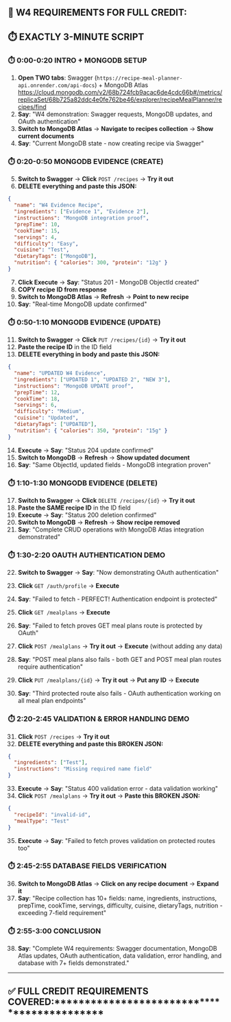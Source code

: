 ## 🎯 **W4 REQUIREMENTS FOR FULL CREDIT:**

## ⏱️ **EXACTLY 3-MINUTE SCRIPT**

### **⏱️ 0:00-0:20 INTRO + MONGODB SETUP**

1. **Open TWO tabs**: Swagger (`https://recipe-meal-planner-api.onrender.com/api-docs`) + MongoDB Atlas
   https://cloud.mongodb.com/v2/68b724fcb9acac6de4cdc66b#/metrics/replicaSet/68b725a82ddc4e0fe762be46/explorer/recipeMealPlanner/recipes/find
2. **Say**: "W4 demonstration: Swagger requests, MongoDB updates, and OAuth authentication"
3. **Switch to MongoDB Atlas** → **Navigate to recipes collection** → **Show current documents**
4. **Say**: "Current MongoDB state - now creating recipe via Swagger"

### **⏱️ 0:20-0:50 MONGODB EVIDENCE (CREATE)**

5. **Switch to Swagger** → **Click** `POST /recipes` → **Try it out**
6. **DELETE everything and paste this JSON:**

```json
{
  "name": "W4 Evidence Recipe",
  "ingredients": ["Evidence 1", "Evidence 2"],
  "instructions": "MongoDB integration proof",
  "prepTime": 10,
  "cookTime": 15,
  "servings": 4,
  "difficulty": "Easy",
  "cuisine": "Test",
  "dietaryTags": ["MongoDB"],
  "nutrition": { "calories": 300, "protein": "12g" }
}
```

7. **Click Execute** → **Say**: "Status 201 - MongoDB ObjectId created"
8. **COPY recipe ID from response**
9. **Switch to MongoDB Atlas** → **Refresh** → **Point to new recipe**
10. **Say**: "Real-time MongoDB update confirmed"

### **⏱️ 0:50-1:10 MONGODB EVIDENCE (UPDATE)**

11. **Switch to Swagger** → **Click** `PUT /recipes/{id}` → **Try it out**
12. **Paste the recipe ID** in the ID field
13. **DELETE everything in body and paste this JSON:**

```json
{
  "name": "UPDATED W4 Evidence",
  "ingredients": ["UPDATED 1", "UPDATED 2", "NEW 3"],
  "instructions": "MongoDB UPDATE proof",
  "prepTime": 12,
  "cookTime": 18,
  "servings": 6,
  "difficulty": "Medium",
  "cuisine": "Updated",
  "dietaryTags": ["UPDATED"],
  "nutrition": { "calories": 350, "protein": "15g" }
}
```

14. **Execute** → **Say**: "Status 204 update confirmed"
15. **Switch to MongoDB** → **Refresh** → **Show updated document**
16. **Say**: "Same ObjectId, updated fields - MongoDB integration proven"

### **⏱️ 1:10-1:30 MONGODB EVIDENCE (DELETE)**

17. **Switch to Swagger** → **Click** `DELETE /recipes/{id}` → **Try it out**
18. **Paste the SAME recipe ID** in the ID field
19. **Execute** → **Say**: "Status 200 deletion confirmed"
20. **Switch to MongoDB** → **Refresh** → **Show recipe removed**
21. **Say**: "Complete CRUD operations with MongoDB Atlas integration demonstrated"

### **⏱️ 1:30-2:20 OAUTH AUTHENTICATION DEMO**

22. **Switch to Swagger** → **Say**: "Now demonstrating OAuth authentication"
23. **Click** `GET /auth/profile` → **Execute**
24. **Say**: "Failed to fetch - PERFECT! Authentication endpoint is protected"

25. **Click** `GET /mealplans` → **Execute**
26. **Say**: "Failed to fetch proves GET meal plans route is protected by OAuth"

27. **Click** `POST /mealplans` → **Try it out** → **Execute** (without adding any data)
28. **Say**: "POST meal plans also fails - both GET and POST meal plan routes require authentication"

29. **Click** `PUT /mealplans/{id}` → **Try it out** → **Put any ID** → **Execute**

30. **Say**: "Third protected route also fails - OAuth authentication working on all meal plan endpoints"

### **⏱️ 2:20-2:45 VALIDATION & ERROR HANDLING DEMO**

31. **Click** `POST /recipes` → **Try it out**
32. **DELETE everything and paste this BROKEN JSON:**

```json
{
  "ingredients": ["Test"],
  "instructions": "Missing required name field"
}
```

33. **Execute** → **Say**: "Status 400 validation error - data validation working"
34. **Click** `POST /mealplans` → **Try it out** → **Paste this BROKEN JSON:**

```json
{
  "recipeId": "invalid-id",
  "mealType": "Test"
}
```

35. **Execute** → **Say**: "Failed to fetch proves validation on protected routes too"

### **⏱️ 2:45-2:55 DATABASE FIELDS VERIFICATION**

36. **Switch to MongoDB Atlas** → **Click on any recipe document** → **Expand it**
37. **Say**: "Recipe collection has 10+ fields: name, ingredients, instructions, prepTime, cookTime, servings, difficulty, cuisine, dietaryTags, nutrition - exceeding 7-field requirement"

### **⏱️ 2:55-3:00 CONCLUSION**

38. **Say**: "Complete W4 requirements: Swagger documentation, MongoDB Atlas updates, OAuth authentication, data validation, error handling, and database with 7+ fields demonstrated."

---

## ✅ **FULL CREDIT REQUIREMENTS COVERED:**\*\*\*\*\***\*\*\*\*\*\*\***\*\*\*\*\***\*\*\*\*\*\*\***\*\*\*\*\***\*\*\*\*\*\*\***\*\*\*\*\*\*\*\*
